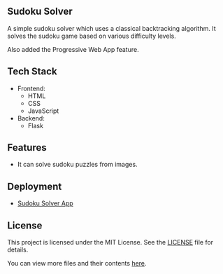 ## Sudoku Solver

A simple sudoku solver which uses a classical backtracking algorithm. It solves the sudoku game based on various difficulty levels.

Also added the Progressive Web App feature.

## Tech Stack
- Frontend: 
  - HTML
  - CSS 
  - JavaScript
- Backend:
  - Flask

## Features
- It can solve sudoku puzzles from images.

## Deployment
- [Sudoku Solver App](https://sudoku-solver-101.netlify.app)

## License
This project is licensed under the MIT License. See the [LICENSE](https://github.com/sharavak/Sudoku-Solver/blob/main/LICENSE) file for details.

You can view more files and their contents [here](https://github.com/sharavak/Sudoku-Solver/blob/main).

